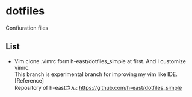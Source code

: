# dotfiles
Confiuration files

## List
* Vim
clone .vimrc form h-east/dotfiles_simple at first. And I customize vimrc.  
This branch is experimental branch for improving my vim like IDE.
[Reference]  
Repository of h-eastさん: https://github.com/h-east/dotfiles_simple

